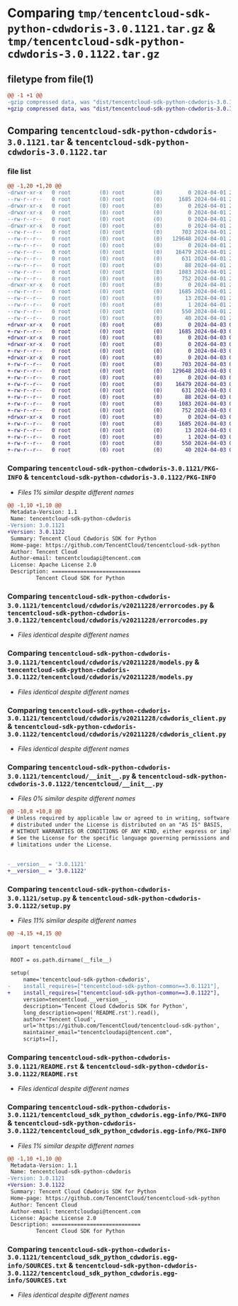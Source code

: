 # Comparing `tmp/tencentcloud-sdk-python-cdwdoris-3.0.1121.tar.gz` & `tmp/tencentcloud-sdk-python-cdwdoris-3.0.1122.tar.gz`

## filetype from file(1)

```diff
@@ -1 +1 @@
-gzip compressed data, was "dist/tencentcloud-sdk-python-cdwdoris-3.0.1121.tar", last modified: Mon Apr  1 20:31:57 2024, max compression
+gzip compressed data, was "dist/tencentcloud-sdk-python-cdwdoris-3.0.1122.tar", last modified: Wed Apr  3 04:29:36 2024, max compression
```

## Comparing `tencentcloud-sdk-python-cdwdoris-3.0.1121.tar` & `tencentcloud-sdk-python-cdwdoris-3.0.1122.tar`

### file list

```diff
@@ -1,20 +1,20 @@
-drwxr-xr-x   0 root         (0) root         (0)        0 2024-04-01 20:31:57.000000 tencentcloud-sdk-python-cdwdoris-3.0.1121/
--rw-r--r--   0 root         (0) root         (0)     1685 2024-04-01 20:31:57.000000 tencentcloud-sdk-python-cdwdoris-3.0.1121/PKG-INFO
-drwxr-xr-x   0 root         (0) root         (0)        0 2024-04-01 20:31:57.000000 tencentcloud-sdk-python-cdwdoris-3.0.1121/tencentcloud/
-drwxr-xr-x   0 root         (0) root         (0)        0 2024-04-01 20:31:57.000000 tencentcloud-sdk-python-cdwdoris-3.0.1121/tencentcloud/cdwdoris/
--rw-r--r--   0 root         (0) root         (0)        0 2024-04-01 20:31:56.000000 tencentcloud-sdk-python-cdwdoris-3.0.1121/tencentcloud/cdwdoris/__init__.py
-drwxr-xr-x   0 root         (0) root         (0)        0 2024-04-01 20:31:57.000000 tencentcloud-sdk-python-cdwdoris-3.0.1121/tencentcloud/cdwdoris/v20211228/
--rw-r--r--   0 root         (0) root         (0)      703 2024-04-01 20:31:56.000000 tencentcloud-sdk-python-cdwdoris-3.0.1121/tencentcloud/cdwdoris/v20211228/errorcodes.py
--rw-r--r--   0 root         (0) root         (0)   129648 2024-04-01 20:31:56.000000 tencentcloud-sdk-python-cdwdoris-3.0.1121/tencentcloud/cdwdoris/v20211228/models.py
--rw-r--r--   0 root         (0) root         (0)        0 2024-04-01 20:31:56.000000 tencentcloud-sdk-python-cdwdoris-3.0.1121/tencentcloud/cdwdoris/v20211228/__init__.py
--rw-r--r--   0 root         (0) root         (0)    16479 2024-04-01 20:31:56.000000 tencentcloud-sdk-python-cdwdoris-3.0.1121/tencentcloud/cdwdoris/v20211228/cdwdoris_client.py
--rw-r--r--   0 root         (0) root         (0)      631 2024-04-01 20:31:56.000000 tencentcloud-sdk-python-cdwdoris-3.0.1121/tencentcloud/__init__.py
--rw-r--r--   0 root         (0) root         (0)       88 2024-04-01 20:31:57.000000 tencentcloud-sdk-python-cdwdoris-3.0.1121/setup.cfg
--rw-r--r--   0 root         (0) root         (0)     1083 2024-04-01 20:31:56.000000 tencentcloud-sdk-python-cdwdoris-3.0.1121/setup.py
--rw-r--r--   0 root         (0) root         (0)      752 2024-04-01 20:31:56.000000 tencentcloud-sdk-python-cdwdoris-3.0.1121/README.rst
-drwxr-xr-x   0 root         (0) root         (0)        0 2024-04-01 20:31:57.000000 tencentcloud-sdk-python-cdwdoris-3.0.1121/tencentcloud_sdk_python_cdwdoris.egg-info/
--rw-r--r--   0 root         (0) root         (0)     1685 2024-04-01 20:31:56.000000 tencentcloud-sdk-python-cdwdoris-3.0.1121/tencentcloud_sdk_python_cdwdoris.egg-info/PKG-INFO
--rw-r--r--   0 root         (0) root         (0)       13 2024-04-01 20:31:56.000000 tencentcloud-sdk-python-cdwdoris-3.0.1121/tencentcloud_sdk_python_cdwdoris.egg-info/top_level.txt
--rw-r--r--   0 root         (0) root         (0)        1 2024-04-01 20:31:56.000000 tencentcloud-sdk-python-cdwdoris-3.0.1121/tencentcloud_sdk_python_cdwdoris.egg-info/dependency_links.txt
--rw-r--r--   0 root         (0) root         (0)      550 2024-04-01 20:31:56.000000 tencentcloud-sdk-python-cdwdoris-3.0.1121/tencentcloud_sdk_python_cdwdoris.egg-info/SOURCES.txt
--rw-r--r--   0 root         (0) root         (0)       40 2024-04-01 20:31:56.000000 tencentcloud-sdk-python-cdwdoris-3.0.1121/tencentcloud_sdk_python_cdwdoris.egg-info/requires.txt
+drwxr-xr-x   0 root         (0) root         (0)        0 2024-04-03 04:29:36.000000 tencentcloud-sdk-python-cdwdoris-3.0.1122/
+-rw-r--r--   0 root         (0) root         (0)     1685 2024-04-03 04:29:36.000000 tencentcloud-sdk-python-cdwdoris-3.0.1122/PKG-INFO
+drwxr-xr-x   0 root         (0) root         (0)        0 2024-04-03 04:29:36.000000 tencentcloud-sdk-python-cdwdoris-3.0.1122/tencentcloud/
+drwxr-xr-x   0 root         (0) root         (0)        0 2024-04-03 04:29:36.000000 tencentcloud-sdk-python-cdwdoris-3.0.1122/tencentcloud/cdwdoris/
+-rw-r--r--   0 root         (0) root         (0)        0 2024-04-03 04:29:36.000000 tencentcloud-sdk-python-cdwdoris-3.0.1122/tencentcloud/cdwdoris/__init__.py
+drwxr-xr-x   0 root         (0) root         (0)        0 2024-04-03 04:29:36.000000 tencentcloud-sdk-python-cdwdoris-3.0.1122/tencentcloud/cdwdoris/v20211228/
+-rw-r--r--   0 root         (0) root         (0)      703 2024-04-03 04:29:36.000000 tencentcloud-sdk-python-cdwdoris-3.0.1122/tencentcloud/cdwdoris/v20211228/errorcodes.py
+-rw-r--r--   0 root         (0) root         (0)   129648 2024-04-03 04:29:36.000000 tencentcloud-sdk-python-cdwdoris-3.0.1122/tencentcloud/cdwdoris/v20211228/models.py
+-rw-r--r--   0 root         (0) root         (0)        0 2024-04-03 04:29:36.000000 tencentcloud-sdk-python-cdwdoris-3.0.1122/tencentcloud/cdwdoris/v20211228/__init__.py
+-rw-r--r--   0 root         (0) root         (0)    16479 2024-04-03 04:29:36.000000 tencentcloud-sdk-python-cdwdoris-3.0.1122/tencentcloud/cdwdoris/v20211228/cdwdoris_client.py
+-rw-r--r--   0 root         (0) root         (0)      631 2024-04-03 04:29:36.000000 tencentcloud-sdk-python-cdwdoris-3.0.1122/tencentcloud/__init__.py
+-rw-r--r--   0 root         (0) root         (0)       88 2024-04-03 04:29:36.000000 tencentcloud-sdk-python-cdwdoris-3.0.1122/setup.cfg
+-rw-r--r--   0 root         (0) root         (0)     1083 2024-04-03 04:29:36.000000 tencentcloud-sdk-python-cdwdoris-3.0.1122/setup.py
+-rw-r--r--   0 root         (0) root         (0)      752 2024-04-03 04:29:36.000000 tencentcloud-sdk-python-cdwdoris-3.0.1122/README.rst
+drwxr-xr-x   0 root         (0) root         (0)        0 2024-04-03 04:29:36.000000 tencentcloud-sdk-python-cdwdoris-3.0.1122/tencentcloud_sdk_python_cdwdoris.egg-info/
+-rw-r--r--   0 root         (0) root         (0)     1685 2024-04-03 04:29:36.000000 tencentcloud-sdk-python-cdwdoris-3.0.1122/tencentcloud_sdk_python_cdwdoris.egg-info/PKG-INFO
+-rw-r--r--   0 root         (0) root         (0)       13 2024-04-03 04:29:36.000000 tencentcloud-sdk-python-cdwdoris-3.0.1122/tencentcloud_sdk_python_cdwdoris.egg-info/top_level.txt
+-rw-r--r--   0 root         (0) root         (0)        1 2024-04-03 04:29:36.000000 tencentcloud-sdk-python-cdwdoris-3.0.1122/tencentcloud_sdk_python_cdwdoris.egg-info/dependency_links.txt
+-rw-r--r--   0 root         (0) root         (0)      550 2024-04-03 04:29:36.000000 tencentcloud-sdk-python-cdwdoris-3.0.1122/tencentcloud_sdk_python_cdwdoris.egg-info/SOURCES.txt
+-rw-r--r--   0 root         (0) root         (0)       40 2024-04-03 04:29:36.000000 tencentcloud-sdk-python-cdwdoris-3.0.1122/tencentcloud_sdk_python_cdwdoris.egg-info/requires.txt
```

### Comparing `tencentcloud-sdk-python-cdwdoris-3.0.1121/PKG-INFO` & `tencentcloud-sdk-python-cdwdoris-3.0.1122/PKG-INFO`

 * *Files 1% similar despite different names*

```diff
@@ -1,10 +1,10 @@
 Metadata-Version: 1.1
 Name: tencentcloud-sdk-python-cdwdoris
-Version: 3.0.1121
+Version: 3.0.1122
 Summary: Tencent Cloud Cdwdoris SDK for Python
 Home-page: https://github.com/TencentCloud/tencentcloud-sdk-python
 Author: Tencent Cloud
 Author-email: tencentcloudapi@tencent.com
 License: Apache License 2.0
 Description: ============================
         Tencent Cloud SDK for Python
```

### Comparing `tencentcloud-sdk-python-cdwdoris-3.0.1121/tencentcloud/cdwdoris/v20211228/errorcodes.py` & `tencentcloud-sdk-python-cdwdoris-3.0.1122/tencentcloud/cdwdoris/v20211228/errorcodes.py`

 * *Files identical despite different names*

### Comparing `tencentcloud-sdk-python-cdwdoris-3.0.1121/tencentcloud/cdwdoris/v20211228/models.py` & `tencentcloud-sdk-python-cdwdoris-3.0.1122/tencentcloud/cdwdoris/v20211228/models.py`

 * *Files identical despite different names*

### Comparing `tencentcloud-sdk-python-cdwdoris-3.0.1121/tencentcloud/cdwdoris/v20211228/cdwdoris_client.py` & `tencentcloud-sdk-python-cdwdoris-3.0.1122/tencentcloud/cdwdoris/v20211228/cdwdoris_client.py`

 * *Files identical despite different names*

### Comparing `tencentcloud-sdk-python-cdwdoris-3.0.1121/tencentcloud/__init__.py` & `tencentcloud-sdk-python-cdwdoris-3.0.1122/tencentcloud/__init__.py`

 * *Files 0% similar despite different names*

```diff
@@ -10,8 +10,8 @@
 # Unless required by applicable law or agreed to in writing, software
 # distributed under the License is distributed on an "AS IS" BASIS,
 # WITHOUT WARRANTIES OR CONDITIONS OF ANY KIND, either express or implied.
 # See the License for the specific language governing permissions and
 # limitations under the License.
 
 
-__version__ = '3.0.1121'
+__version__ = '3.0.1122'
```

### Comparing `tencentcloud-sdk-python-cdwdoris-3.0.1121/setup.py` & `tencentcloud-sdk-python-cdwdoris-3.0.1122/setup.py`

 * *Files 11% similar despite different names*

```diff
@@ -4,15 +4,15 @@
 
 import tencentcloud
 
 ROOT = os.path.dirname(__file__)
 
 setup(
     name='tencentcloud-sdk-python-cdwdoris',
-    install_requires=["tencentcloud-sdk-python-common==3.0.1121"],
+    install_requires=["tencentcloud-sdk-python-common==3.0.1122"],
     version=tencentcloud.__version__,
     description='Tencent Cloud Cdwdoris SDK for Python',
     long_description=open('README.rst').read(),
     author='Tencent Cloud',
     url='https://github.com/TencentCloud/tencentcloud-sdk-python',
     maintainer_email="tencentcloudapi@tencent.com",
     scripts=[],
```

### Comparing `tencentcloud-sdk-python-cdwdoris-3.0.1121/README.rst` & `tencentcloud-sdk-python-cdwdoris-3.0.1122/README.rst`

 * *Files identical despite different names*

### Comparing `tencentcloud-sdk-python-cdwdoris-3.0.1121/tencentcloud_sdk_python_cdwdoris.egg-info/PKG-INFO` & `tencentcloud-sdk-python-cdwdoris-3.0.1122/tencentcloud_sdk_python_cdwdoris.egg-info/PKG-INFO`

 * *Files 1% similar despite different names*

```diff
@@ -1,10 +1,10 @@
 Metadata-Version: 1.1
 Name: tencentcloud-sdk-python-cdwdoris
-Version: 3.0.1121
+Version: 3.0.1122
 Summary: Tencent Cloud Cdwdoris SDK for Python
 Home-page: https://github.com/TencentCloud/tencentcloud-sdk-python
 Author: Tencent Cloud
 Author-email: tencentcloudapi@tencent.com
 License: Apache License 2.0
 Description: ============================
         Tencent Cloud SDK for Python
```

### Comparing `tencentcloud-sdk-python-cdwdoris-3.0.1121/tencentcloud_sdk_python_cdwdoris.egg-info/SOURCES.txt` & `tencentcloud-sdk-python-cdwdoris-3.0.1122/tencentcloud_sdk_python_cdwdoris.egg-info/SOURCES.txt`

 * *Files identical despite different names*


